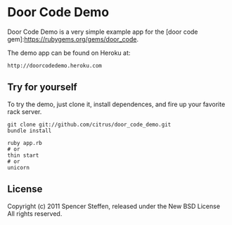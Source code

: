 Door Code Demo
==============

Door Code Demo is a very simple example app for the [door code gem]:https://rubygems.org/gems/door_code.

The demo app can be found on Heroku at:

`http://doorcodedemo.heroku.com`


Try for yourself
----------------

To try the demo, just clone it, install dependences, and fire up your favorite rack server.

    git clone git://github.com/citrus/door_code_demo.git
    bundle install
    
    ruby app.rb 
    # or
    thin start
    # or
    unicorn
    


License
-------

Copyright (c) 2011 Spencer Steffen, released under the New BSD License All rights reserved.